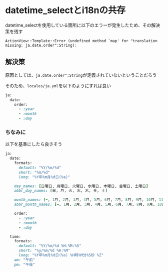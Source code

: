 # datetime_selectとi18nの共存

datetime_selectを使用している箇所に以下のエラーが発生したため、その解決策を残す

```
ActionView::Template::Error (undefined method `map' for "translation missing: ja.date.order":String):
```

## 解決策

原因としては、`ja.date.order":String`が定義されていないということだろう

そのため、`locales/ja.yml`を以下のようにすれば良い

```rb
ja:
  date:
    order:
      - :year
      - :month
      - :day
```

### ちなみに

以下を基準にしたら良さそう

```rb
ja:
  date:
    formats:
      default: "%Y/%m/%d"
      short: "%m/%d"
      long: "%Y年%m月%d日(%a)"

    day_names: [日曜日, 月曜日, 火曜日, 水曜日, 木曜日, 金曜日, 土曜日]
    abbr_day_names: [日, 月, 火, 水, 木, 金, 土]

    month_names: [~, 1月, 2月, 3月, 4月, 5月, 6月, 7月, 8月, 9月, 10月, 11月, 12月]
    abbr_month_names: [~, 1月, 2月, 3月, 4月, 5月, 6月, 7月, 8月, 9月, 10月, 11月, 12月]

    order:
      - :year
      - :month
      - :day

  time:
    formats:
      default: "%Y/%m/%d %H:%M:%S"
      short: "%y/%m/%d %H:%M"
      long: "%Y年%m月%d日(%a) %H時%M分%S秒 %Z"
    am: "午前"
    pm: "午後"

```
